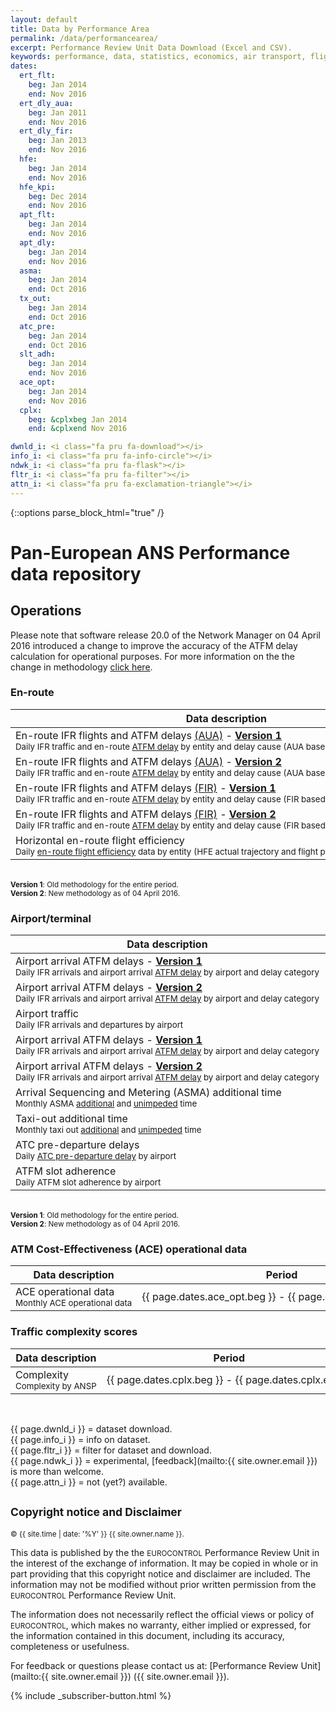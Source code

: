 ```yaml
---
layout: default
title: Data by Performance Area
permalink: /data/performancearea/
excerpt: Performance Review Unit Data Download (Excel and CSV).
keywords: performance, data, statistics, economics, air transport, flights, europe, cost efficiency
dates:
  ert_flt:
    beg: Jan 2014
    end: Nov 2016
  ert_dly_aua:
    beg: Jan 2011
    end: Nov 2016
  ert_dly_fir:
    beg: Jan 2013
    end: Nov 2016
  hfe:
    beg: Jan 2014
    end: Nov 2016
  hfe_kpi:
    beg: Dec 2014
    end: Nov 2016
  apt_flt:
    beg: Jan 2014
    end: Nov 2016
  apt_dly:
    beg: Jan 2014
    end: Nov 2016
  asma:
    beg: Jan 2014
    end: Oct 2016
  tx_out:
    beg: Jan 2014
    end: Oct 2016
  atc_pre:
    beg: Jan 2014
    end: Oct 2016
  slt_adh:
    beg: Jan 2014
    end: Nov 2016
  ace_opt:
    beg: Jan 2014
    end: Nov 2016
  cplx:
    beg: &cplxbeg Jan 2014
    end: &cplxend Nov 2016

dwnld_i: <i class="fa pru fa-download"></i>
info_i: <i class="fa pru fa-info-circle"></i>
ndwk_i: <i class="fa pru fa-flask"></i>
fltr_i: <i class="fa pru fa-filter"></i>
attn_i: <i class="fa pru fa-exclamation-triangle"></i>
---
```

<style>
  i.fa.pru {color: #337ab7;}
</style>
{::options parse_block_html="true" /}

# Pan-European ANS Performance data repository


<style>
td {
  white-space: nowrap;
}
th:nth-child(2) {
width: 11em;
}

th:nth-child(3) {
width: 5em;
}

th:nth-child(4) {
width: 5em;
}

th:nth-child(5) {
width: 8em;
}
</style>
## Operations

Please note that software release 20.0 of the Network Manager on 04 April 2016 introduced a change to improve the accuracy of the ATFM delay calculation for operational purposes.
For more information on the the change in methodology <a href="{{site.url}}/references/methodology/ATFM_delay_calculation.html">click here</a>. 

### En-route
 
| Data description                                             | Period                                                 | Excel                              | CSV | Metadata                           |
|-------------------------------------------------------------------------------------------------------------------------------------------|-------------------------------------------------------------|-----------------------------------|-----------------------------------------------|----------------------------------|
| En-route IFR flights and ATFM delays [(AUA)][DefAUA] - **[Version 1][DelayREA]** <br><small>Daily IFR traffic and en-route [ATFM delay](/references/definition/atfm_delay.html) by entity and delay cause (AUA based)</small>          | {{ page.dates.ert_dly_aua.beg }} - {{ page.dates.ert_dly_aua.end }} | [xls {{ page.dwnld_i }}][ERT-DLY-AUA-v1xlsx] |                                               | [meta {{ page.info_i }}][ERT-DLY-AUA-meta] |
| En-route IFR flights and ATFM delays [(AUA)][DefAUA] - **[Version 2][DelayREA]** <br><small>Daily IFR traffic and en-route [ATFM delay](/references/definition/atfm_delay.html) by entity and delay cause (AUA based)</small>                      | {{ page.dates.ert_dly_aua.beg }} - {{ page.dates.ert_dly_aua.end }} | [xls {{ page.dwnld_i }}][ERT-DLY-AUA-v2xlsx] |                                               | [meta {{ page.info_i }}][ERT-DLY-AUA-meta] |
| En-route IFR flights and ATFM delays [(FIR)][DefFIR] - **[Version 1][DelayREA]** <br><small>Daily IFR traffic and en-route [ATFM delay](/references/definition/atfm_delay.html) by entity and delay cause (FIR based)</small>                 | {{ page.dates.ert_dly_fir.beg }} - {{ page.dates.ert_dly_fir.end }} | [xls {{ page.dwnld_i }}][ERT-DLY-FIR-v1xlsx] |                                               | [meta {{ page.info_i }}][ERT-DLY-FIR-meta] |
| En-route IFR flights and ATFM delays [(FIR)][DefFIR] - **[Version 2][DelayREA]** <br><small>Daily IFR traffic and en-route [ATFM delay](/references/definition/atfm_delay.html) by entity and delay cause (FIR based)</small>                      | {{ page.dates.ert_dly_fir.beg }} - {{ page.dates.ert_dly_fir.end }} | [xls {{ page.dwnld_i }}][ERT-DLY-FIR-v2xlsx] |                                               | [meta {{ page.info_i }}][ERT-DLY-FIR-meta] |
| Horizontal en-route flight efficiency <br><small>Daily [en-route flight efficiency][DefFE] data by entity (HFE actual trajectory and flight plan, KEP and KEA indicators)</small>                                                           | {{ page.dates.hfe.beg }} - {{ page.dates.hfe.end }}         | [xls {{ page.dwnld_i }}][HFExlsx]     | [csv {{ page.fltr_i }} {{ page.ndwk_i }}][HFEcsv] | [meta {{ page.info_i }}][HFEmeta]     |

<br><small>
**Version 1**: Old methodology for the entire period.
<br>
**Version 2**: New methodology as of 04 April 2016.
</small>

[ERT-DLY-AUA-v2xlsx]: <{{site.url}}/data/set/ert_dly/En-Route_ATFM_Delay_AUA_v2.xlsm> "ERT-DLY (Excel)"
[ERT-DLY-AUA-v1xlsx]: <{{site.url}}/data/set/ert_dly/En-Route_ATFM_Delay_AUA_v1.xlsm> "ERT-DLY (Excel)"
[ERT-DLY-FIR-v2xlsx]: <{{site.url}}/data/set/ert_dly/En-Route_ATFM_Delay_FIR_v2.xlsm> "ERT-DLY (Excel)"
[ERT-DLY-FIR-v1xlsx]: <{{site.url}}/data/set/ert_dly/En-Route_ATFM_Delay_FIR_v1.xlsm> "ERT-DLY (Excel)"
[ERT-DLYcsv]: <{{site.url}}/404.html> "ERT-DLY (CSV)"
[ERT-DLY-AUA-meta]: <{{site.url}}/references/dataset/En-Route_ATFM_Delay_AUA.html> "ERT-DLY (Meta)"
[ERT-DLY-FIR-meta]: <{{site.url}}/references/dataset/En-Route_ATFM_Delay_FIR.html> "ERT-DLY (Meta)"

[HFExlsx]: <{{site.url}}/data/set/hfe/Horizontal_Flight_Efficiency.xlsm> "HFE (Excel)"
[HFEcsv]: <{{site.url}}/data/set/hfe/horizontal_flight_efficiency.html> "HFE (CSV)"
[HFEmeta]: <{{site.url}}/references/dataset/Horizontal_Flight_Efficiency.html> "HFE (Meta)"

[DefAUA]: <{{site.url}}/references/definition/aua.html> "AUA definition"
[DefFIR]: <{{site.url}}/references/definition/fir.html> "FIR definition"
[DefFE]: <{{site.url}}/references/methodology/horizontal_flight_efficiency_pi.html> "Flight Efficiency performance indicator"
[DelayREA]: <{{site.url}}/references/methodology/ATFM_delay_calculation.html> "ATFM Delay calculation: handling of REA msg"


### Airport/terminal

| Data description                                                     | Period                                                       | Excel                              | CSV |  Metadata                         |
|-------------------------------------------------------------------------------------------------------------------------------------------------------------------------|--------------------------------------------------------------|-----------------------------------------|---------------------------------------------------|----------------------------------|
| Airport arrival ATFM delays - **[Version 1][DelayREA]** <br><small>Daily IFR arrivals and airport arrival [ATFM delay](/references/definition/atfm_delay.html) by airport and delay category</small>  | {{ page.dates.apt_dly.beg }} - {{ page.dates.apt_dly.end }}  | [xls {{ page.dwnld_i }}][APT-DLY-v1xlsx] |  | [meta {{ page.info_i }}][APT-DLYmeta] |
| Airport arrival ATFM delays - **[Version 2][DelayREA]** <br><small>Daily IFR arrivals and airport arrival [ATFM delay](/references/definition/atfm_delay.html) by airport and delay category</small> | {{ page.dates.apt_dly.beg }} - {{ page.dates.apt_dly.end }}  | [xls {{ page.dwnld_i }}][APT-DLY-v2xlsx] | [csv {{ page.fltr_i }} {{ page.ndwk_i }}][APT-DLYcsv] | [meta {{ page.info_i }}][APT-DLYmeta] |
| Airport traffic<br><small>Daily IFR arrivals and departures by airport</small>                                                                                          | {{ page.dates.apt_flt.beg }} - {{ page.dates.apt_flt.end }}  | [xls {{ page.dwnld_i }}][APT-FLTxlsx]   |                                                   | [meta {{ page.info_i }}][APT-FLTmeta] |
| Airport arrival ATFM delays - **[Version 1][DelayREA]** <br><small>Daily IFR arrivals and airport arrival [ATFM delay](/references/definition/atfm_delay.html) by airport and delay category</small> | {{ page.dates.apt_dly.beg }} - {{ page.dates.apt_dly.end }}  | [xls {{ page.dwnld_i }}][APT-DLY-v1xlsx] |  | [meta {{ page.info_i }}][APT-DLYmeta] |
| Airport arrival ATFM delays - **[Version 2][DelayREA]** <br><small>Daily IFR arrivals and airport arrival [ATFM delay](/references/definition/atfm_delay.html) by airport and delay category</small> | {{ page.dates.apt_dly.beg }} - {{ page.dates.apt_dly.end }}  | [xls {{ page.dwnld_i }}][APT-DLY-v2xlsx] | [csv {{ page.fltr_i }} {{ page.ndwk_i }}][APT-DLYcsv] | [meta {{ page.info_i }}][APT-DLYmeta] |
| Arrival Sequencing and Metering (ASMA) additional time<br><small>Monthly ASMA [additional](/references/definition/additional_asma_time.html) and [unimpeded](/references/definition/unimpeded_asma_time.html) time</small>             | {{ page.dates.asma.beg }} - {{ page.dates.asma.end }}        | [xls {{ page.dwnld_i }}][ASMAxlsx]    |                                                   | [meta {{ page.info_i }}][ASMAmeta]    |
| Taxi-out additional time<br><small>Monthly taxi out [additional](/references/definition/additional_taxi-out_time.html) and [unimpeded](/references/definition/unimpeded_taxi-out_time.html) time</small>  | {{ page.dates.tx_out.beg }} - {{ page.dates.tx_out.end }}    | [xls {{ page.dwnld_i }}][TX-OUTxlsx]  |                                                   | [meta {{ page.info_i }}][TX-OUTmeta]  |
| ATC pre-departure delays<br><small>Daily [ATC pre-departure delay](/references/definition/atc_pre-departure_delay.html) by airport</small>             | {{ page.dates.atc_pre.beg }} - {{ page.dates.atc_pre.end }}  | [xls {{ page.dwnld_i }}][ATC-PRExlsx] |                                                   | [meta {{ page.info_i }}][ATC-PREmeta] |
| ATFM slot adherence<br><small>Daily ATFM slot adherence by airport</small>                                                    | {{ page.dates.slt_adh.beg }} - {{ page.dates.slt_adh.end }}  | [xls {{ page.dwnld_i }}][SLT-ADHxlsx] |                                                   | [meta {{ page.info_i }}][SLT-ADHmeta] |

<br><small>
**Version 1**: Old methodology for the entire period.
<br>
**Version 2**: New methodology as of 04 April 2016.
</small>



[APT-FLTxlsx]: <{{site.url}}/data/set/apt_flt/Airport_Traffic.xlsm> "APT-FLT (Excel)"
[APT-FLTcsv]: <{{site.url}}/404.html> "APT-FLT (CSV)"
[APT-FLTmeta]: <{{site.url}}/references/dataset/Airport_Traffic.html>  "APT-FLT (Meta)"

[APT-DLY-v2xlsx]: <{{site.url}}/data/set/apt_dly/Airport_Arrival_ATFM_Delay_v2.xlsm> "APT-DLY (Excel)"
[APT-DLY-v1xlsx]: <{{site.url}}/data/set/apt_dly/Airport_Arrival_ATFM_Delay_v1.xlsm> "APT-DLY (Excel)"
[APT-DLYcsv]: <{{site.url}}/data/set/apt_dly/airport_arrival_atfm_delay.html> "APT-DLY (CSV)"
[APT-DLYmeta]: <{{site.url}}/references/dataset/Airport_Arrival_ATFM_Delay.html> "APT-DLY (Meta)"

[ASMAxlsx]: <{{site.url}}/data/set/asma/ASMA_Additional_Time.xlsm> "ASMA (Excel)"
[ASMAcsv]: <{{site.url}}/404.html> "ASMA (CSV)"
[ASMAmeta]: <{{site.url}}/references/dataset/ASMA_Additional_Time.html> "ASMA (Meta)"

[TX-OUTxlsx]: <{{site.url}}/data/set/tx_out/Taxi-Out_Additional_Time.xlsm> "TX-OUT (Excel)"
[TX-OUTcsv]: <{{site.url}}/404.html> "TX-OUT (CSV)"
[TX-OUTmeta]: <{{site.url}}/references/dataset/Taxi-Out_Additional_Time.html> "TX-OUT (Meta)"

[ATC-PRExlsx]: <{{site.url}}/data/set/atc_pre/ATC_Pre-Departure_Delay.xlsm> "ATC-PRE (Excel)"
[ATC-PREmeta]: <{{site.url}}/references/dataset/ATC_Pre-Departure_Delay.html>  "ATC-PRE (Meta)"

[SLT-ADHxlsx]: <{{site.url}}/data/set/slt_adh/ATFM_Slot_Adherence.xlsm> "SLT-ADH (Excel)"
[SLT-ADHmeta]: <{{site.url}}/references/dataset/ATFM_Slot_Adherence.html> "SLT-ADH (Meta)"

### ATM Cost-Effectiveness (ACE) operational data

| Data description                                                     | Period                                                       | Excel                              | CSV |  Metadata                         |
|----------------------------------------------------------------------|--------------------------------------------------------------|------------------------------------|-----|-----------------------------------|
| ACE operational data<br><small>Monthly ACE operational data</small>  | {{ page.dates.ace_opt.beg }} - {{ page.dates.ace_opt.end }}  | [xls {{ page.dwnld_i }}][ACExlsx]  |     | [specs {{ page.info_i }}][ACEurl] |

[ACExlsx]: <{{site.url}}/data/set/ace_opt/ACE_Monthly_Operational_Data.xls> "ACE (Excel)"
[ACEcsv]: <{{site.url}}/404.html> "ACE (CSV)"
[ACEmeta]: <{{site.url}}/references/dataset/ACE_Monthly_Operational_Data.html> "ACE (Meta)"
[ACEurl]: <http://www.eurocontrol.int/documents/economic-information-disclosure-specification> "ACE specs"

### Traffic complexity scores

| Data description                                             | Period                                                 | Excel                              | CSV | Metadata                           |
|--------------------------------------------------------------|--------------------------------------------------------|------------------------------------|-----|------------------------------------|
| Complexity<br><small>Complexity by ANSP</small>              | {{ page.dates.cplx.beg }} - {{ page.dates.cplx.end }}  | [xls {{ page.dwnld_i }}][CPLXxlsx] |    | [meta {{ page.info_i }}][CPLXmeta] |

[CPLXxlsx]: <{{site.url}}/data/set/cplx/Traffic_Complexity_Scores.xlsm> "CPLX (Excel)"
[CPLXcsv]: <{{site.url}}/404.html> "CPLX (CSV)"
[CPLXmeta]: <{{site.url}}/references/dataset/Traffic_Complexity_Score.html> "CPLX (Meta)"

<br>

{{ page.dwnld_i }} = dataset download.<br>
{{ page.info_i }} = info on dataset.<br>
{{ page.fltr_i }} = filter for dataset and download.<br>
{{ page.ndwk_i }} = experimental, [feedback](mailto:{{ site.owner.email }}) is more than welcome.<br>
{{ page.attn_i }} = not (yet?) available.<br>


<div class="well">

<h2><small>Copyright notice and Disclaimer</small></h2>

<small><span style="text-aligh:left">&copy; {{ site.time | date: '%Y' }} {{ site.owner.name }}.</span></small>

This data is published by the the <small style="font-variant: small-caps;">EUROCONTROL</small> Performance Review Unit
in the interest of the exchange of information.
It may be copied in whole or in part providing that this copyright notice and disclaimer are included.
The information may not be modified without prior written permission from the
<small style="font-variant: small-caps;">EUROCONTROL</small> Performance Review Unit.

The information does not necessarily reflect the official views or policy of
<small style="font-variant: small-caps;">EUROCONTROL</small>,
which makes no warranty, either implied or expressed, for the information contained in this document,
including its accuracy, completeness or usefulness.

For feedback or questions please contact us at: [Performance Review Unit](mailto:{{ site.owner.email }}) ({{ site.owner.email }}).

<div class="container text-center">
{% include _subscriber-button.html %}
</div>

</div>
